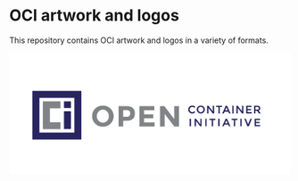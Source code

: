 # OCI artwork and logos

This repository contains OCI artwork and logos in a variety of formats.

![Image of OCI Logo](logo.png)
